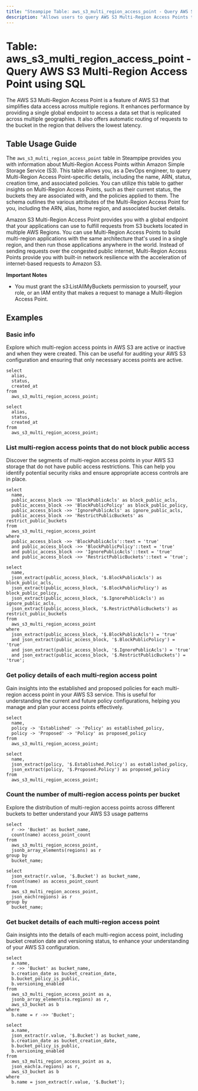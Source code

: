 ```yaml
---
title: "Steampipe Table: aws_s3_multi_region_access_point - Query AWS S3 Multi-Region Access Point using SQL"
description: "Allows users to query AWS S3 Multi-Region Access Points to retrieve information about their configuration, status, and associated policies."
---
```


# Table: aws_s3_multi_region_access_point - Query AWS S3 Multi-Region Access Point using SQL

The AWS S3 Multi-Region Access Point is a feature of AWS S3 that simplifies data access across multiple regions. It enhances performance by providing a single global endpoint to access a data set that is replicated across multiple geographies. It also offers automatic routing of requests to the bucket in the region that delivers the lowest latency.

## Table Usage Guide

The `aws_s3_multi_region_access_point` table in Steampipe provides you with information about Multi-Region Access Points within Amazon Simple Storage Service (S3). This table allows you, as a DevOps engineer, to query Multi-Region Access Point-specific details, including the name, ARN, status, creation time, and associated policies. You can utilize this table to gather insights on Multi-Region Access Points, such as their current status, the buckets they are associated with, and the policies applied to them. The schema outlines the various attributes of the Multi-Region Access Point for you, including the ARN, alias, home region, and associated bucket details.

Amazon S3 Multi-Region Access Point provides you with a global endpoint that your applications can use to fulfill requests from S3 buckets located in multiple AWS Regions. You can use Multi-Region Access Points to build multi-region applications with the same architecture that's used in a single region, and then run those applications anywhere in the world. Instead of sending requests over the congested public internet, Multi-Region Access Points provide you with built-in network resilience with the acceleration of internet-based requests to Amazon S3.

**Important Notes**
- You must grant the s3:ListAllMyBuckets permission to yourself, your role, or an IAM entity that makes a request to manage a Multi-Region Access Point.

## Examples

### Basic info
Explore which multi-region access points in AWS S3 are active or inactive and when they were created. This can be useful for auditing your AWS S3 configuration and ensuring that only necessary access points are active.

```sql+postgres
select
  alias,
  status,
  created_at
from
  aws_s3_multi_region_access_point;
```

```sql+sqlite
select
  alias,
  status,
  created_at
from
  aws_s3_multi_region_access_point;
```

### List multi-region access points that do not block public access
Discover the segments of multi-region access points in your AWS S3 storage that do not have public access restrictions. This can help you identify potential security risks and ensure appropriate access controls are in place.

```sql+postgres
select
  name,
  public_access_block ->> 'BlockPublicAcls' as block_public_acls,
  public_access_block ->> 'BlockPublicPolicy' as block_public_policy,
  public_access_block ->> 'IgnorePublicAcls' as ignore_public_acls,
  public_access_block ->> 'RestrictPublicBuckets' as restrict_public_buckets 
from
  aws_s3_multi_region_access_point 
where
  public_access_block ->> 'BlockPublicAcls'::text = 'true' 
  and public_access_block ->> 'BlockPublicPolicy'::text = 'true' 
  and public_access_block ->> 'IgnorePublicAcls'::text = 'true' 
  and public_access_block ->> 'RestrictPublicBuckets'::text = 'true';
```

```sql+sqlite
select
  name,
  json_extract(public_access_block, '$.BlockPublicAcls') as block_public_acls,
  json_extract(public_access_block, '$.BlockPublicPolicy') as block_public_policy,
  json_extract(public_access_block, '$.IgnorePublicAcls') as ignore_public_acls,
  json_extract(public_access_block, '$.RestrictPublicBuckets') as restrict_public_buckets 
from
  aws_s3_multi_region_access_point 
where
  json_extract(public_access_block, '$.BlockPublicAcls') = 'true' 
  and json_extract(public_access_block, '$.BlockPublicPolicy') = 'true' 
  and json_extract(public_access_block, '$.IgnorePublicAcls') = 'true' 
  and json_extract(public_access_block, '$.RestrictPublicBuckets') = 'true';
```

### Get policy details of each multi-region access point
Gain insights into the established and proposed policies for each multi-region access point in your AWS S3 service. This is useful for understanding the current and future policy configurations, helping you manage and plan your access points effectively.

```sql+postgres
select
  name,
  policy -> 'Established' -> 'Policy' as established_policy,
  policy -> 'Proposed' -> 'Policy' as proposed_policy
from
  aws_s3_multi_region_access_point;
```

```sql+sqlite
select
  name,
  json_extract(policy, '$.Established.Policy') as established_policy,
  json_extract(policy, '$.Proposed.Policy') as proposed_policy
from
  aws_s3_multi_region_access_point;
```

### Count the number of multi-region access points per bucket
Explore the distribution of multi-region access points across different buckets to better understand your AWS S3 usage patterns

```sql+postgres
select
  r ->> 'Bucket' as bucket_name,
  count(name) access_point_count
from
  aws_s3_multi_region_access_point,
  jsonb_array_elements(regions) as r
group by
  bucket_name;
```

```sql+sqlite
select
  json_extract(r.value, '$.Bucket') as bucket_name,
  count(name) as access_point_count
from
  aws_s3_multi_region_access_point,
  json_each(regions) as r
group by
  bucket_name;
```

### Get bucket details of each multi-region access point
Gain insights into the details of each multi-region access point, including bucket creation date and versioning status, to enhance your understanding of your AWS S3 configuration.
```sql+postgres
select
  a.name,
  r ->> 'Bucket' as bucket_name,
  b.creation_date as bucket_creation_date,
  b.bucket_policy_is_public,
  b.versioning_enabled
from
  aws_s3_multi_region_access_point as a,
  jsonb_array_elements(a.regions) as r,
  aws_s3_bucket as b
where
  b.name = r ->> 'Bucket';
```

```sql+sqlite
select
  a.name,
  json_extract(r.value, '$.Bucket') as bucket_name,
  b.creation_date as bucket_creation_date,
  b.bucket_policy_is_public,
  b.versioning_enabled
from
  aws_s3_multi_region_access_point as a,
  json_each(a.regions) as r,
  aws_s3_bucket as b
where
  b.name = json_extract(r.value, '$.Bucket');
```